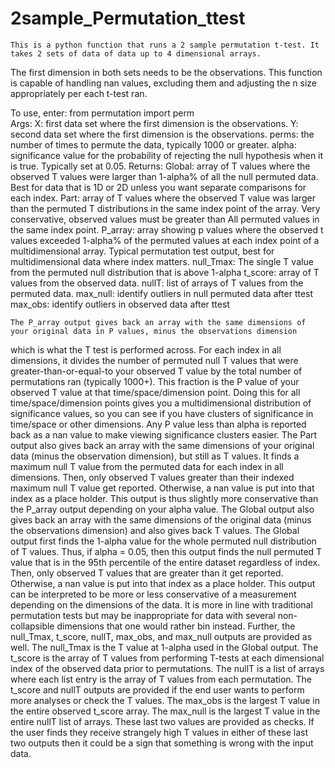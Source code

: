 # 2sample_Permutation_ttest
	This is a python function that runs a 2 sample permutation t-test. It takes 2 sets of data of data up to 4 dimensional arrays. 
The first dimension in both sets needs to be the observations. This function is capable of handling nan values, 
excluding them and adjusting the n size appropriately per each t-test ran. 

To use, enter: from permutation import perm      
   Args:
        X: first data set where the first dimension is the observations.
        Y: second data set where the first dimension is the observations.
        perms:  the number of times to permute the data, typically 1000 or greater.
        alpha: significance value for the probability of rejecting the null hypothesis
            when it is true. Typically set at 0.05.
    Returns: 
        Global: array of T values where the observed T values were larger than 1-alpha% of 
            all the null permuted data. Best for data that is 1D or 2D unless 
            you want separate comparisons for each index. 
        Part: array of T values where the observed T value was larger than the permuted
            T distributions in the same index point of the array. Very conservative, observed 
            values must be greater than All permuted values in the same index point.
        P_array: array showing p values where the observed t values exceeded 1-alpha% 
            of the permuted values at each index point of a multidimensional array. 
            Typical permutation test output, best for multidimensional data where index matters. 
        null_Tmax: The single T value from the permuted null distribution that is above 1-alpha 
        t_score: array of T values from the observed data.
        nullT: list of arrays of T values from the permuted data.
        max_null: identify outliers in null permuted data after ttest
        max_obs: identify outliers in observed data after ttest

	The P_array output gives back an array with the same dimensions of your original data in P values, minus the observations dimension 
which is what the T test is performed across. For each index in all dimensions, it divides the number of permuted null T values that 
were greater-than-or-equal-to your observed T value by the total number of permutations ran (typically 1000+). This fraction is the 
P value of your observed T value at that time/space/dimension point. Doing this for all time/space/dimension points gives you a 
multidimensional distribution of significance values, so you can see if you have clusters of significance in time/space or other dimensions. 
Any P value less than alpha is reported back as a nan value to make viewing significance clusters easier. 
The Part output also gives back an array with the same dimensions of your original data (minus the observation dimension), but still as T values. 
It finds a maximum null T value from the permuted data for each index in all dimensions. Then, only observed T values greater than 
their indexed maximum null T value get reported. Otherwise, a nan value is put into that index as a place holder. 
This output is thus slightly more conservative than the P_array output depending on your alpha value.
	The Global output also gives back an array with the same dimensions of the original data (minus the observations dimension) and also 
gives back T values. The Global output first finds the 1-alpha value for the whole permuted null distribution of T values. 
Thus, if alpha = 0.05, then this output finds the null permuted T value that is in the 95th percentile of the entire dataset regardless of index. 
Then, only observed T values that are greater than it get reported. Otherwise, a nan value is put into that index as a place holder. 
This output can be interpreted to be more or less conservative of a measurement depending on the dimensions of the data. 
It is more in line with traditional permutation tests but may be inappropriate for data with several non-collapsible dimensions that one would rather bin instead. 
	Further, the null_Tmax, t_score, nullT, max_obs, and max_null outputs are provided as well. The null_Tmax is the T value at 1-alpha 
used in the Global output. The t_score is the array of T values from performing T-tests at each dimensional index of the observed data prior to permutations. 
The nullT is a list of arrays where each list entry is the array of T values from each permutation. The t_score and nullT outputs are provided if 
the end user wants to perform more analyses or check the T values. The max_obs is the largest T value in the entire observed t_score array. 
The max_null is the largest T value in the entire nullT list of arrays. These last two values are provided as checks. 
If the user finds they receive strangely high T values in either of these last two outputs then it could be a sign that something is wrong with the input data.
